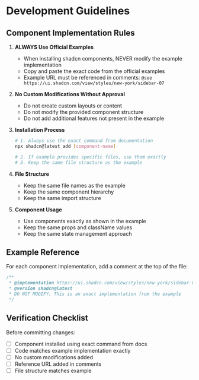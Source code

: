 # Development Guidelines

## Component Implementation Rules

1. **ALWAYS Use Official Examples**
   - When installing shadcn components, NEVER modify the example implementation
   - Copy and paste the exact code from the official examples
   - Example URL must be referenced in comments: `@see https://ui.shadcn.com/view/styles/new-york/sidebar-07`

2. **No Custom Modifications Without Approval**
   - Do not create custom layouts or content
   - Do not modify the provided component structure
   - Do not add additional features not present in the example

3. **Installation Process**
   ```bash
   # 1. Always use the exact command from documentation
   npx shadcn@latest add [component-name]

   # 2. If example provides specific files, use them exactly
   # 3. Keep the same file structure as the example
   ```

4. **File Structure**
   - Keep the same file names as the example
   - Keep the same component hierarchy
   - Keep the same import structure

5. **Component Usage**
   - Use components exactly as shown in the example
   - Keep the same props and className values
   - Keep the same state management approach

## Example Reference
For each component implementation, add a comment at the top of the file:

```typescript
/**
 * @implementation https://ui.shadcn.com/view/styles/new-york/sidebar-07
 * @version shadcn@latest
 * DO NOT MODIFY: This is an exact implementation from the example
 */
```

## Verification Checklist
Before committing changes:
- [ ] Component installed using exact command from docs
- [ ] Code matches example implementation exactly
- [ ] No custom modifications added
- [ ] Reference URL added in comments
- [ ] File structure matches example 